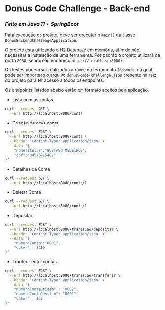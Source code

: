 # Donus Code Challenge - Back-end
### _Feito em Java 11 + SpringBoot_

Para execução do projeto, deve ser executar o `main()` da classe `DonusBackendChallengeApplication`.

O projeto está utilizando o H2 Database em memória, afim de não necessitar a instalação de uma ferramenta. Por padrão o projeto utilizará da porta `8080`, sendo seu endereço `https://localhost:8080/`.

Os testes podem ser realizados através da ferramenta `Insomnia`, na qual pode ser importado o arquivo `donus-code-challenge.json` presente na raiz do projeto para ter acesso a todos os endpoints.

Os endpoints listados abaixo estão em formato aceitos pela aplicação.

- Lista com as contas
```bash
curl --request GET \
  --url http://localhost:8080/conta
```

- Criação de nova conta
```bash
curl --request POST \
  --url http://localhost:8080/conta \
  --header 'Content-Type: application/json' \
  --data '{
	"nomeTitular":"GUSTAVO MEDEIROS",
	"cpf":"84576215487"
}'
```

- Detalhes da Conta
```bash
curl --request GET \
  --url http://localhost:8080/conta/1
```

- Deletar Conta
```bash
curl --request GET \
  --url http://localhost:8080/conta/1
```

- Depositar
```bash
curl --request POST \
  --url http://localhost:8080/transacao/depositar \
  --header 'Content-Type: application/json' \
  --data '{
	"numeroConta":"0001",
	"valor" : 1200
}'
```

- Tranferir entre contas
```bash
curl --request POST \
  --url http://localhost:8080/transacao/transferir \
  --header 'Content-Type: application/json' \
  --data '{
	"numeroContaOrigem" : "0002",
	"numeroContaDestino": "0001",
	"valor" : 150
}'
```
